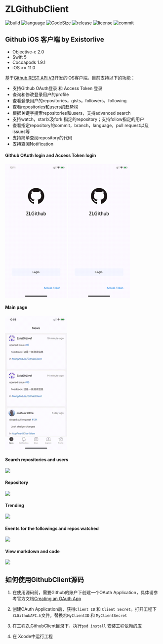 # ZLGithubClient
![build](https://github.com/MengAndJie/GithubClient/workflows/ZLGithub%20Build/badge.svg)
![language](https://img.shields.io/github/languages/top/mengandjie/githubclient)
![CodeSize](https://img.shields.io/github/languages/code-size/mengandjie/GitHubClient)
![release](https://img.shields.io/github/downloads/mengandjie/githubclient/total)
![license](https://img.shields.io/github/license/mengandjie/githubclient)
![commit](https://img.shields.io/github/last-commit/mengandjie/githubclient)

## Github iOS 客户端  by Existorlive

- Objective-c 2.0
- Swift 5 
- Cocoapods 1.9.1
- iOS >= 11.0

基于[Github REST API V3](https://docs.github.com/en/rest)开发的iOS客户端。目前支持以下的功能：

- 支持Github OAuth登录 和 Access Token 登录
- 查询和修改登录用户的profile
- 查看登录用户的repositories，gists，followers，following
- 查看repositories和users的趋势榜
- 根据关键字搜索repositories和users，支持advanced search
- 支持watch，star以及fork 指定的repository；支持follow指定的用户
- 查看指定repository的commit，branch，language，pull request以及issues等
- 支持简单查阅repository的代码
- 支持查阅Notification


#### Github OAuth login and Access Token login

<div align="left">
<img src="Document/readme_pic/oauth_login.gif" width="200"/>

<img src="Document/readme_pic/access_login.gif" width="200"/>
</div>

#### Main page

<div align="left">
<img src="Document/readme_pic/main.gif" width="200"/>
</div>

#### Search repositories and users

<div align="left">
<img src="Document/readme_pic/search.gif" width="200"/>
</div>

#### Repository

<div align="left">
<img src="Document/readme_pic/repo.gif" width="200"/>
</div>

#### Trending 

<div align="left">
<img src="Document/readme_pic/trending.gif" width="200"/>
</div>

#### Events for the followings and repos watched

<div align="left">
<img src="Document/readme_pic/event.gif" width="200"/>
</div>


#### View markdown and code 

<div align="left">
<img src="Document/readme_pic/viewCode.gif" width="200"/>
</div>

## 如何使用GithubClient源码

1. 在使用源码前，需要Github的账户下创建一个OAuth Application，具体请参考官方文档[Creating an OAuth App](https://docs.github.com/en/developers/apps/creating-an-oauth-app)

2. 创建OAuth Application后，获得`Client ID` 和 `Client Secret`。打开工程下`ZLGithubAPI.h`文件，替换宏`MyClientID` 和 `MyClientSecret`

3. 在工程ZLGithubClient目录下，执行`pod install` 安装工程依赖的库

4. 在 Xcode中运行工程











